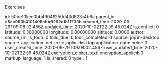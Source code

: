 Exercises






id: 50be10bee0bb49049250d43d823c4b6a
parent_id: c5ce953b3101495abbff082a1b11738b
created_time: 2020-09-29T09:08:02.456Z
updated_time: 2020-10-02T22:09:45.024Z
is_conflict: 0
latitude: 0.00000000
longitude: 0.00000000
altitude: 0.0000
author: 
source_url: 
is_todo: 0
todo_due: 0
todo_completed: 0
source: joplin-desktop
source_application: net.cozic.joplin-desktop
application_data: 
order: 0
user_created_time: 2020-09-29T09:08:02.456Z
user_updated_time: 2020-10-02T22:09:45.024Z
encryption_cipher_text: 
encryption_applied: 0
markup_language: 1
is_shared: 0
type_: 1